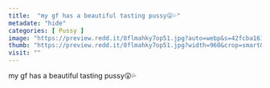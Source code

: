 ```yaml
---
title:  "my gf has a beautiful tasting pussy😮💦"
metadate: "hide"
categories: [ Pussy ]
image: "https://preview.redd.it/8flmahky7op51.jpg?auto=webp&s=42fcba161d5e547da2ca31d353e62feb8d85f989"
thumb: "https://preview.redd.it/8flmahky7op51.jpg?width=960&crop=smart&auto=webp&s=533192f2ddf95f9079c94d957c74a26366c51cd4"
visit: ""
---
```

my gf has a beautiful tasting pussy😮💦
